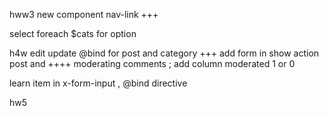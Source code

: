 hww3 new component nav-link +++

select 
foreach $cats for option

h4w
edit update @bind for post and category +++
add form in show action post and  ++++
moderating comments ; add column moderated 1 or 0

learn item in x-form-input , @bind directive

hw5
